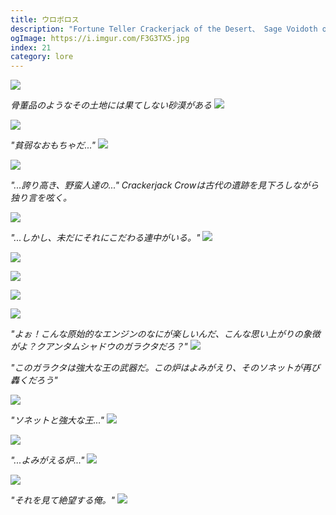 ```yaml
---
title: ウロボロス
description: "Fortune Teller Crackerjack of the Desert、 Sage Voidoth of the Ash、そしてArcanist Dr. Death of the Etherの物語"
ogImage: https://i.imgur.com/F3G3TX5.jpg
index: 21
category: lore
---
```


![](https://i.imgur.com/xVvHaE4.png)

_骨董品のようなその土地には果てしない砂漠がある_
![](https://i.imgur.com/DiK1OKD.jpg)

![](https://i.imgur.com/wRP7qxw.jpg)

_"貧弱なおもちゃだ..."_
![](https://i.imgur.com/XWlaqlf.jpg)

![](https://i.imgur.com/DSOgy0O.jpg)

_"...誇り高き、野蛮人達の..."
Crackerjack Crowは古代の遺跡を見下ろしながら独り言を呟く。_

![](https://i.imgur.com/CqshaPU.jpg)

_"...しかし、未だにそれにこだわる連中がいる。"_
![](https://i.imgur.com/zAifJ9X.jpg)

![](https://i.imgur.com/z4We1t1.jpg)

![](https://i.imgur.com/Aw25sCv.jpg)

![](https://i.imgur.com/F3G3TX5.jpg)

![](https://i.imgur.com/z3APtfk.jpg)

_"よぉ！こんな原始的なエンジンのなにが楽しいんだ、こんな思い上がりの象徴がよ？クアンタムシャドウのガラクタだろ？"_
![](https://i.imgur.com/1xFMEoM.jpg)

_"このガラクタは強大な王の武器だ。この炉はよみがえり、そのソネットが再び轟くだろう"_

![](https://i.imgur.com/68RFMFC.jpg)

_"ソネットと強大な王..."_
![](https://i.imgur.com/9DkVzVm.jpg)

![](https://i.imgur.com/lv5lKYj.jpg)

_"...よみがえる炉..."_
![](https://i.imgur.com/5YtvqlY.jpg)

![](https://i.imgur.com/e4BCoVb.jpg)

_"それを見て絶望する俺。"_
![](https://i.imgur.com/5S5nPJf.jpg)
